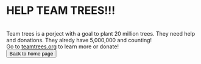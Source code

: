 <html>
<h1>HELP TEAM TREES!!!</h1>
<br>
Team trees is a porject with a goal to plant 20 million trees. They need help and donations. They alredy have 5,000,000 and counting!
<br>
Go to <a href='https://teamtrees.org'>teamtrees.org</a> to learn more or donate!
<br>
<button onclick="window.location.href = 'index';">Back to home page</button>
